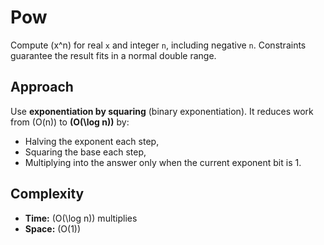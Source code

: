 # Pow

Compute (x^n) for real `x` and integer `n`, including negative `n`. Constraints guarantee the result fits in a normal double range.

## Approach

Use **exponentiation by squaring** (binary exponentiation). It reduces work from (O(n)) to **(O(\log n))** by:

* Halving the exponent each step,
* Squaring the base each step,
* Multiplying into the answer only when the current exponent bit is 1.

## Complexity

* **Time:** (O(\log n)) multiplies
* **Space:** (O(1))
